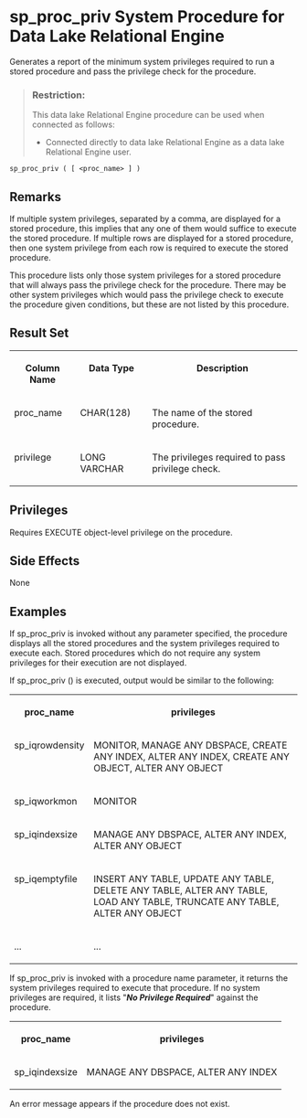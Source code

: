 <!-- loioa44bd2bd84f21015abce97fe6b205f4d -->

# sp\_proc\_priv System Procedure for Data Lake Relational Engine

Generates a report of the minimum system privileges required to run a stored procedure and pass the privilege check for the procedure.



> ### Restriction:  
> This data lake Relational Engine procedure can be used when connected as follows:
> 
> -   Connected directly to data lake Relational Engine as a data lake Relational Engine user.



```
sp_proc_priv ( [ <proc_name> ] )
```



<a name="loioa44bd2bd84f21015abce97fe6b205f4d__section_z4x_jqr_mbb"/>

## Remarks

If multiple system privileges, separated by a comma, are displayed for a stored procedure, this implies that any one of them would suffice to execute the stored procedure. If multiple rows are displayed for a stored procedure, then one system privilege from each row is required to execute the stored procedure.

This procedure lists only those system privileges for a stored procedure that will always pass the privilege check for the procedure. There may be other system privileges which would pass the privilege check to execute the procedure given conditions, but these are not listed by this procedure.



<a name="loioa44bd2bd84f21015abce97fe6b205f4d__section_a22_3qr_mbb"/>

## Result Set


<table>
<tr>
<th valign="top">

Column Name



</th>
<th valign="top">

Data Type



</th>
<th valign="top">

Description



</th>
</tr>
<tr>
<td valign="top">

proc\_name



</td>
<td valign="top">

CHAR\(128\)



</td>
<td valign="top">

The name of the stored procedure.



</td>
</tr>
<tr>
<td valign="top">

privilege



</td>
<td valign="top">

LONG VARCHAR



</td>
<td valign="top">

The privileges required to pass privilege check.



</td>
</tr>
</table>



## Privileges

Requires EXECUTE object-level privilege on the procedure.



<a name="loioa44bd2bd84f21015abce97fe6b205f4d__section_fds_zss_mbb"/>

## Side Effects

None



## Examples

If sp\_proc\_priv is invoked without any parameter specified, the procedure displays all the stored procedures and the system privileges required to execute each. Stored procedures which do not require any system privileges for their execution are not displayed.

If sp\_proc\_priv \(\) is executed, output would be similar to the following:


<table>
<tr>
<th valign="top">

proc\_name



</th>
<th valign="top">

privileges



</th>
</tr>
<tr>
<td valign="top">

sp\_iqrowdensity



</td>
<td valign="top">

MONITOR, MANAGE ANY DBSPACE, CREATE ANY INDEX, ALTER ANY INDEX, CREATE ANY OBJECT, ALTER ANY OBJECT



</td>
</tr>
<tr>
<td valign="top">

sp\_iqworkmon



</td>
<td valign="top">

MONITOR



</td>
</tr>
<tr>
<td valign="top">

sp\_iqindexsize



</td>
<td valign="top">

MANAGE ANY DBSPACE, ALTER ANY INDEX, ALTER ANY OBJECT



</td>
</tr>
<tr>
<td valign="top">

sp\_iqemptyfile



</td>
<td valign="top">

INSERT ANY TABLE, UPDATE ANY TABLE, DELETE ANY TABLE, ALTER ANY TABLE, LOAD ANY TABLE, TRUNCATE ANY TABLE, ALTER ANY OBJECT



</td>
</tr>
<tr>
<td valign="top">

...



</td>
<td valign="top">

...



</td>
</tr>
</table>

If sp\_proc\_priv is invoked with a procedure name parameter, it returns the system privileges required to execute that procedure. If no system privileges are required, it lists "***No Privilege Required***" against the procedure.


<table>
<tr>
<th valign="top">

proc\_name



</th>
<th valign="top">

privileges



</th>
</tr>
<tr>
<td valign="top">

sp\_iqindexsize



</td>
<td valign="top">

MANAGE ANY DBSPACE, ALTER ANY INDEX



</td>
</tr>
</table>

An error message appears if the procedure does not exist.

